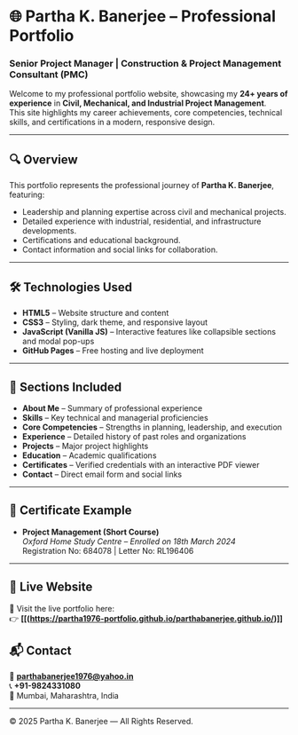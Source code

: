 # 🌐 Partha K. Banerjee – Professional Portfolio

### Senior Project Manager | Construction & Project Management Consultant (PMC)

Welcome to my professional portfolio website, showcasing my **24+ years of experience** in **Civil, Mechanical, and Industrial Project Management**.  
This site highlights my career achievements, core competencies, technical skills, and certifications in a modern, responsive design.

---

## 🔍 Overview
This portfolio represents the professional journey of **Partha K. Banerjee**, featuring:
- Leadership and planning expertise across civil and mechanical projects.
- Detailed experience with industrial, residential, and infrastructure developments.
- Certifications and educational background.
- Contact information and social links for collaboration.

---

## 🛠️ Technologies Used
- **HTML5** – Website structure and content
- **CSS3** – Styling, dark theme, and responsive layout
- **JavaScript (Vanilla JS)** – Interactive features like collapsible sections and modal pop-ups
- **GitHub Pages** – Free hosting and live deployment

---

## 📂 Sections Included
- **About Me** – Summary of professional experience  
- **Skills** – Key technical and managerial proficiencies  
- **Core Competencies** – Strengths in planning, leadership, and execution  
- **Experience** – Detailed history of past roles and organizations  
- **Projects** – Major project highlights  
- **Education** – Academic qualifications  
- **Certificates** – Verified credentials with an interactive PDF viewer  
- **Contact** – Direct email form and social links  

---

## 🧾 Certificate Example
- **Project Management (Short Course)**  
  *Oxford Home Study Centre – Enrolled on 18th March 2024*  
  Registration No: 684078 | Letter No: RL196406  

---

## 🚀 Live Website
🔗 Visit the live portfolio here:  
👉 **[[(https://partha1976-portfolio.github.io/parthabanerjee.github.io/)]]**  



## 📬 Contact
📧 **parthabanerjee1976@yahoo.in**  
📞 **+91-9824331080**  
📍 Mumbai, Maharashtra, India  

---

© 2025 Partha K. Banerjee — All Rights Reserved.
